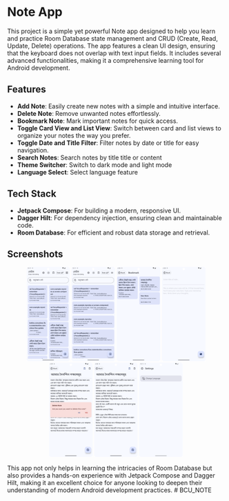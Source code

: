 
# Note App

This project is a simple yet powerful Note app designed to help you learn and practice Room Database state management and CRUD (Create, Read, Update, Delete) operations. The app features a clean UI design, ensuring that the keyboard does not overlap with text input fields. It includes several advanced functionalities, making it a comprehensive learning tool for Android development.

## Features

- **Add Note**: Easily create new notes with a simple and intuitive interface.
- **Delete Note**: Remove unwanted notes effortlessly.
- **Bookmark Note**: Mark important notes for quick access.
- **Toggle Card View and List View**: Switch between card and list views to organize your notes the way you prefer.
- **Toggle Date and Title Filter**: Filter notes by date or title for easy navigation.
- **Search Notes**: Search notes by title title or content 
- **Theme Switcher**: Switch to dark mode and light mode 
- **Language Select**: Select language feature 

## Tech Stack

- **Jetpack Compose**: For building a modern, responsive UI.
- **Dagger Hilt**: For dependency injection, ensuring clean and maintainable code.
- **Room Database**: For efficient and robust data storage and retrieval.

## Screenshots

<p align="center">
    <img src="screenshot/CardViewNotes.png" width="20%"/>
    <img src="screenshot/ListView.png" width="20%"/>
    <img src="screenshot/Bookmark.png" width="20%"/>
    <img src="screenshot/AddNotes.png" width="20%"/>
    <img src="screenshot/NoteDelete.png" width="20%"/>
    <img src="screenshot/NoteDetails.png" width="20%"/>
    <img src="screenshot/Setting.png" width="20%"/>
</p>

This app not only helps in learning the intricacies of Room Database but also provides a hands-on experience with Jetpack Compose and Dagger Hilt, making it an excellent choice for anyone looking to deepen their understanding of modern Android development practices.
#   B C U _ N O T E 
 
 